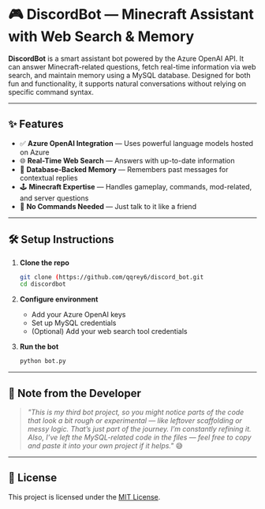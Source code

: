 # 🎮 DiscordBot — Minecraft Assistant with Web Search & Memory

**DiscordBot** is a smart assistant bot powered by the Azure OpenAI API. It can answer Minecraft-related questions, fetch real-time information via web search, and maintain memory using a MySQL database. Designed for both fun and functionality, it supports natural conversations without relying on specific command syntax.

---

## ✨ Features

* ✅ **Azure OpenAI Integration** — Uses powerful language models hosted on Azure
* 🌐 **Real-Time Web Search** — Answers with up-to-date information
* 🧠 **Database-Backed Memory** — Remembers past messages for contextual replies
* 🕹️ **Minecraft Expertise** — Handles gameplay, commands, mod-related, and server questions
* 💬 **No Commands Needed** — Just talk to it like a friend

---

## 🛠 Setup Instructions

1. **Clone the repo**

   ```bash
   git clone (https://github.com/qqrey6/discord_bot.git
   cd discordbot
   ```

2. **Configure environment**

   * Add your Azure OpenAI keys
   * Set up MySQL credentials
   * (Optional) Add your web search tool credentials

3. **Run the bot**

   ```bash
   python bot.py
   ```

---

## 📌 Note from the Developer

> *"This is my third bot project, so you might notice parts of the code that look a bit rough or experimental — like leftover scaffolding or messy logic. That’s just part of the journey. I’m constantly refining it.
Also, I’ve left the MySQL-related code in the files — feel free to copy and paste it into your own project if it helps."* 😅
---

## 📄 License

This project is licensed under the [MIT License](LICENSE).
